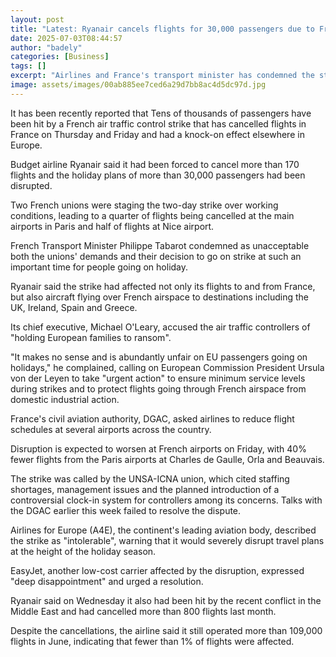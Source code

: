 ```yaml
---
layout: post
title: "Latest: Ryanair cancels flights for 30,000 passengers due to French strike"
date: 2025-07-03T08:44:57
author: "badely"
categories: [Business]
tags: []
excerpt: "Airlines and France's transport minister has condemned the strikes as unacceptable, at the start of summer holidays."
image: assets/images/00ab885ee7ced6a29d7bb8ac4d5dc97d.jpg
---
```


It has been recently reported that Tens of thousands of passengers have been hit by a French air traffic control strike that has cancelled flights in France on Thursday and Friday and had a knock-on effect elsewhere in Europe.

Budget airline Ryanair said it had been forced to cancel more than 170 flights and the holiday plans of more than 30,000 passengers had been disrupted.

Two French unions were staging the two-day strike over working conditions, leading to a quarter of flights being cancelled at the main airports in Paris and half of flights at Nice airport.

French Transport Minister Philippe Tabarot condemned as unacceptable both the unions' demands and their decision to go on strike at such an important time for people going on holiday.

Ryanair said the strike had affected not only its flights to and from France, but also aircraft flying over French airspace to destinations including the UK, Ireland, Spain and Greece.

Its chief executive, Michael O'Leary, accused the air traffic controllers of "holding European families to ransom".

"It makes no sense and is abundantly unfair on EU passengers going on holidays," he complained, calling on European Commission President Ursula von der Leyen to take "urgent action" to ensure minimum service levels during strikes and to protect flights going through French airspace from domestic industrial action. 

France's civil aviation authority, DGAC, asked airlines to reduce flight schedules at several airports across the country. 

Disruption is expected to worsen at French airports on Friday, with 40% fewer flights from the Paris airports at Charles de Gaulle, Orla and Beauvais.

The strike was called by the UNSA-ICNA union, which cited staffing shortages, management issues and the planned introduction of a controversial clock-in system for controllers among its concerns. Talks with the DGAC earlier this week failed to resolve the dispute.

Airlines for Europe (A4E), the continent's leading aviation body, described the strike as "intolerable", warning that it would severely disrupt travel plans at the height of the holiday season. 

EasyJet, another low-cost carrier affected by the disruption, expressed "deep disappointment" and urged a resolution.

Ryanair said on Wednesday it also had been hit by the recent conflict in the Middle East and had cancelled more than 800 flights last month.

Despite the cancellations, the airline said it still operated more than 109,000 flights in June, indicating that fewer than 1% of flights were affected.

